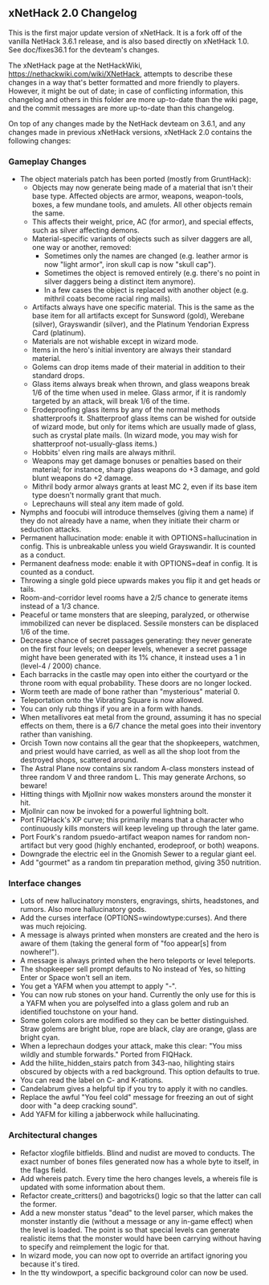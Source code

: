 ## xNetHack 2.0 Changelog

This is the first major update version of xNetHack. It is a fork off of
the vanilla NetHack 3.6.1 release, and is also based directly on
xNetHack 1.0. See doc/fixes36.1 for the devteam's changes.

The xNetHack page at the NetHackWiki, https://nethackwiki.com/wiki/XNetHack,
attempts to describe these changes in a way that's better formatted and more
friendly to players. However, it might be out of date; in case of conflicting
information, this changelog and others in this folder are more up-to-date than
the wiki page, and the commit messages are more up-to-date than this changelog.

On top of any changes made by the NetHack devteam on 3.6.1, and any changes
made in previous xNetHack versions, xNetHack 2.0 contains the following
changes:

### Gameplay Changes

- The object materials patch has been ported (mostly from GruntHack):
  - Objects may now generate being made of a material that isn't their base type.
    Affected objects are armor, weapons, weapon-tools, boxes, a few mundane
    tools, and amulets. All other objects remain the same.
  - This affects their weight, price, AC (for armor), and special effects, such
    as silver affecting demons.
  - Material-specific variants of objects such as silver daggers are all, one
    way or another, removed:
    - Sometimes only the names are changed (e.g. leather armor is now "light
      armor", iron skull cap is now "skull cap").
    - Sometimes the object is removed entirely (e.g. there's no point in silver
      daggers being a distinct item anymore).
    - In a few cases the object is replaced with another object (e.g. mithril
      coats become racial ring mails).
  - Artifacts always have one specific material. This is the same as the base
    item for all artifacts except for Sunsword (gold), Werebane (silver),
    Grayswandir (silver), and the Platinum Yendorian Express Card (platinum).
  - Materials are not wishable except in wizard mode.
  - Items in the hero's initial inventory are always their standard material.
  - Golems can drop items made of their material in addition to their standard
    drops.
  - Glass items always break when thrown, and glass weapons break 1/6 of the
    time when used in melee. Glass armor, if it is randomly targeted by an
    attack, will break 1/6 of the time.
  - Erodeproofing glass items by any of the normal methods shatterproofs it.
    Shatterproof glass items can be wished for outside of wizard mode, but only
    for items which are usually made of glass, such as crystal plate mails. (In
    wizard mode, you may wish for shatterproof not-usually-glass items.)
  - Hobbits' elven ring mails are always mithril.
  - Weapons may get damage bonuses or penalties based on their material; for
    instance, sharp glass weapons do +3 damage, and gold blunt weapons do +2
    damage.
  - Mithril body armor always grants at least MC 2, even if its base item type
    doesn't normally grant that much.
  - Leprechauns will steal any item made of gold.
- Nymphs and foocubi will introduce themselves (giving them a name) if they do
  not already have a name, when they initiate their charm or seduction attacks.
- Permanent hallucination mode: enable it with OPTIONS=hallucination in config.
  This is unbreakable unless you wield Grayswandir. It is counted as a conduct.
- Permanent deafness mode: enable it with OPTIONS=deaf in config. It is counted
  as a conduct.
- Throwing a single gold piece upwards makes you flip it and get heads or
  tails.
- Room-and-corridor level rooms have a 2/5 chance to generate items instead of
  a 1/3 chance.
- Peaceful or tame monsters that are sleeping, paralyzed, or otherwise
  immobilized can never be displaced. Sessile monsters can be displaced 1/6 of
  the time.
- Decrease chance of secret passages generating: they never generate on the
  first four levels; on deeper levels, whenever a secret passage might have
  been generated with its 1% chance, it instead uses a 1 in (level-4 / 2000)
  chance.
- Each barracks in the castle may open into either the courtyard or the throne
  room with equal probability. These doors are no longer locked.
- Worm teeth are made of bone rather than "mysterious" material 0.
- Teleportation onto the Vibrating Square is now allowed.
- You can only rub things if you are in a form with hands.
- When metallivores eat metal from the ground, assuming it has no special
  effects on them, there is a 6/7 chance the metal goes into their inventory
  rather than vanishing.
- Orcish Town now contains all the gear that the shopkeepers, watchmen, and
  priest would have carried, as well as all the shop loot from the destroyed
  shops, scattered around.
- The Astral Plane now contains six random A-class monsters instead of three
  random V and three random L. This may generate Archons, so beware!
- Hitting things with Mjollnir now wakes monsters around the monster it hit.
- Mjollnir can now be invoked for a powerful lightning bolt.
- Port FIQHack's XP curve; this primarily means that a character who
  continuously kills monsters will keep leveling up through the later game.
- Port Fourk's random psuedo-artifact weapon names for random non-artifact but
  very good (highly enchanted, erodeproof, or both) weapons.
- Downgrade the electric eel in the Gnomish Sewer to a regular giant eel.
- Add "gourmet" as a random tin preparation method, giving 350 nutrition.

### Interface changes

- Lots of new hallucinatory monsters, engravings, shirts, headstones, and
  rumors. Also more hallucinatory gods.
- Add the curses interface (OPTIONS=windowtype:curses). And there was much
  rejoicing.
- A message is always printed when monsters are created and the hero is aware
  of them (taking the general form of "foo appear[s] from nowhere!").
- A message is always printed when the hero teleports or level teleports.
- The shopkeeper sell prompt defaults to No instead of Yes, so hitting Enter or
  Space won't sell an item.
- You get a YAFM when you attempt to apply "-".
- You can now rub stones on your hand. Currently the only use for this is a
  YAFM when you are polyselfed into a glass golem and rub an identified
  touchstone on your hand.
- Some golem colors are modified so they can be better distinguished. Straw
  golems are bright blue, rope are black, clay are orange, glass are bright
  cyan.
- When a leprechaun dodges your attack, make this clear: "You miss wildly and
  stumble forwards." Ported from FIQHack.
- Add the hilite_hidden_stairs patch from 343-nao, hilighting stairs obscured
  by objects with a red background. This option defaults to true.
- You can read the label on C- and K-rations.
- Candelabrum gives a helpful tip if you try to apply it with no candles.
- Replace the awful "You feel cold" message for freezing an out of sight door
  with "a deep cracking sound".
- Add YAFM for killing a jabberwock while hallucinating.

### Architectural changes

- Refactor xlogfile bitfields. Blind and nudist are moved to conducts. The
  exact number of bones files generated now has a whole byte to itself, in the
  flags field.
- Add whereis patch. Every time the hero changes levels, a whereis file is
  updated with some information about them.
- Refactor create_critters() and bagotricks() logic so that the latter can call
  the former.
- Add a new monster status "dead" to the level parser, which makes the monster
  instantly die (without a message or any in-game effect) when the level is
  loaded. The point is so that special levels can generate realistic items that
  the monster would have been carrying without having to specify and
  reimplement the logic for that.
- In wizard mode, you can now opt to override an artifact ignoring you because
  it's tired.
- In the tty windowport, a specific background color can now be used.

